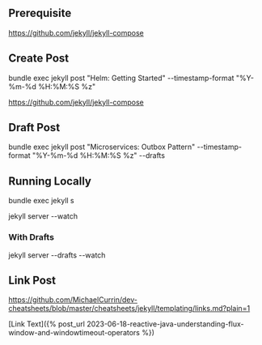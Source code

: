 
## Prerequisite

https://github.com/jekyll/jekyll-compose


## Create Post

bundle exec jekyll post "Helm: Getting Started" --timestamp-format "%Y-%m-%d %H:%M:%S %z"

https://github.com/jekyll/jekyll-compose

## Draft Post

bundle exec jekyll post "Microservices: Outbox Pattern" --timestamp-format "%Y-%m-%d %H:%M:%S %z" --drafts


## Running Locally

bundle exec jekyll s

jekyll server --watch

### With Drafts

jekyll server --drafts --watch


## Link Post

https://github.com/MichaelCurrin/dev-cheatsheets/blob/master/cheatsheets/jekyll/templating/links.md?plain=1

[Link Text]({% post_url 2023-06-18-reactive-java-understanding-flux-window-and-windowtimeout-operators %})